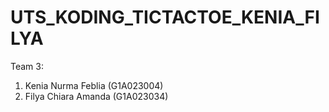 # UTS_KODING_TICTACTOE_KENIA_FILYA
Team 3:
1. Kenia Nurma Feblia (G1A023004)
2. Filya Chiara Amanda (G1A023034)

